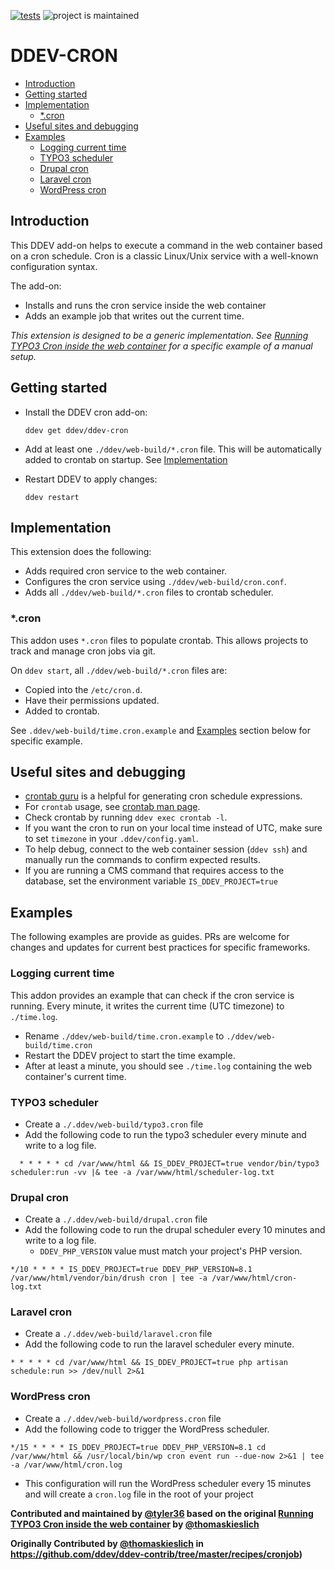 [![tests](https://github.com/ddev/ddev-cron/actions/workflows/tests.yml/badge.svg)](https://github.com/ddev/ddev-cron/actions/workflows/tests.yml) ![project is maintained](https://img.shields.io/maintenance/yes/2024.svg)

# DDEV-CRON <!-- omit in toc -->

- [Introduction](#introduction)
- [Getting started](#getting-started)
- [Implementation](#implementation)
  - [\*.cron](#cron)
- [Useful sites and debugging](#useful-sites-and-debugging)
- [Examples](#examples)
  - [Logging current time](#logging-current-time)
  - [TYPO3 scheduler](#typo3-scheduler)
  - [Drupal cron](#drupal-cron)
  - [Laravel cron](#laravel-cron)
  - [WordPress cron](#wordpress-cron)

## Introduction

This DDEV add-on helps to execute a command in the web container based on a cron schedule. Cron is a classic Linux/Unix service with a well-known configuration syntax.

The add-on:

- Installs and runs the cron service inside the web container
- Adds an example job that writes out the current time.

*This extension is designed to be a generic implementation. See [Running TYPO3 Cron inside the web container](https://github.com/ddev/ddev-contrib/tree/master/recipes/cronjob) for a specific example of a manual setup.*

## Getting started

- Install the DDEV cron add-on:

  ```shell
  ddev get ddev/ddev-cron
  ```

- Add at least one `./ddev/web-build/*.cron` file. This will be automatically added to crontab on startup. See [Implementation](#implementation)
- Restart DDEV to apply changes:

  ```shell
  ddev restart
  ```

## Implementation

This extension does the following:

- Adds required cron service to the web container.
- Configures the cron service using `./ddev/web-build/cron.conf`.
- Adds all `./ddev/web-build/*.cron` files to crontab scheduler.

### *.cron

This addon uses `*.cron` files to populate crontab. This allows projects to track and manage cron jobs via git.

On `ddev start`, all `./ddev/web-build/*.cron` files are:

- Copied into the `/etc/cron.d`.
- Have their permissions updated.
- Added to crontab.

See `.ddev/web-build/time.cron.example` and [Examples](#examples) section below for specific example.

## Useful sites and debugging

- [crontab guru](https://crontab.guru/) is a helpful for generating cron schedule expressions.
- For `crontab` usage, see [crontab man page](https://manpages.debian.org/buster/cron/crontab.1.en.html).
- Check crontab by running `ddev exec crontab -l`.
- If you want the cron to run on your local time instead of UTC, make sure to set `timezone` in your `.ddev/config.yaml`.
- To help debug, connect to the web container session (`ddev ssh`) and manually run the commands to confirm expected results.
- If you are running a CMS command that requires access to the database, set the environment variable `IS_DDEV_PROJECT=true`

## Examples

The following examples are provide as guides.
PRs are welcome for changes and updates for current best practices for specific frameworks.

### Logging current time

This addon provides an example that can check if the cron service is running.
Every minute, it writes the current time (UTC timezone) to `./time.log`.

- Rename `./ddev/web-build/time.cron.example` to `./ddev/web-build/time.cron`
- Restart the DDEV project to start the time example.
- After at least a minute, you should see `./time.log` containing the web container's current time.

### TYPO3 scheduler

- Create a `./.ddev/web-build/typo3.cron` file
- Add the following code to run the typo3 scheduler every minute and write to a log file.

```cron
  * * * * * cd /var/www/html && IS_DDEV_PROJECT=true vendor/bin/typo3 scheduler:run -vv |& tee -a /var/www/html/scheduler-log.txt
```

### Drupal cron

- Create a `./.ddev/web-build/drupal.cron` file
- Add the following code to run the drupal scheduler every 10 minutes and write to a log file.
  - `DDEV_PHP_VERSION` value must match your project's PHP version.

```cron
*/10 * * * * IS_DDEV_PROJECT=true DDEV_PHP_VERSION=8.1 /var/www/html/vendor/bin/drush cron | tee -a /var/www/html/cron-log.txt
```

### Laravel cron

- Create a `./.ddev/web-build/laravel.cron` file
- Add the following code to run the laravel scheduler every minute.

```cron
* * * * * cd /var/www/html && IS_DDEV_PROJECT=true php artisan schedule:run >> /dev/null 2>&1
```

### WordPress cron

- Create a `./.ddev/web-build/wordpress.cron` file
- Add the following code to trigger the WordPress scheduler.

```cron
*/15 * * * * IS_DDEV_PROJECT=true DDEV_PHP_VERSION=8.1 cd /var/www/html && /usr/local/bin/wp cron event run --due-now 2>&1 | tee -a /var/www/html/cron.log
```

- This configuration will run the WordPress scheduler every 15 minutes and will create a `cron.log` file in the root of your project

**Contributed and maintained by [@tyler36](https://github.com/tyler36) based on the original [Running TYPO3 Cron inside the web container](https://github.com/ddev/ddev-contrib/tree/master/recipes/cronjob) by [@thomaskieslich](https://github.com/thomaskieslich)**

**Originally Contributed by [@thomaskieslich](https://github.com/thomaskieslich) in <https://github.com/ddev/ddev-contrib/tree/master/recipes/cronjob>)**
